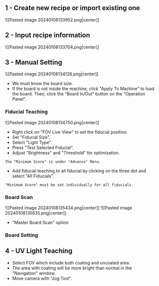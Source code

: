 ## 1 - Create new recipe or import existing one
![[Pasted image 20240108133952.png|center]]
## 2 - Input recipe information
![[Pasted image 20240108133704.png|center]]
## 3 - Manual Setting
![[Pasted image 20240108134126.png|center]]
- We must know the board size.
- If the board is not inside the machine, click "Apply To Machine" to load the board. Then, click the "Board In/Out" button on the "Operation Panel".
### Fiducial Teaching
![[Pasted image 20240108134750.png|center]]
- Right click on "FOV Live View" to set the fiducial position.
- Set "Fiducial Size".
- Select "Light Type".
- Press "Test Selected Fiducial".
- Adjust "Brightness" and "Threshold" for optimization.
```ad-note
The "Minimum Score" is under "Advance" Menu.
```
- Add fiducial teaching to all fiducial by clicking on the three dot and select "All Fiducials".
```ad-note
"Minimum Score" must be set individually for all fiducials.
```
### Board Scan
![[Pasted image 20240108135434.png|center]]
![[Pasted image 20240108135635.png|center]]
- "Master Board Scan" option
### Board Setting
## 4 - UV Light Teaching
- Select FOV which include both coating and uncoated area.
- The area with coating will be more bright than normal in the "Navigation" window.
- Move camera with "Jog Tool".